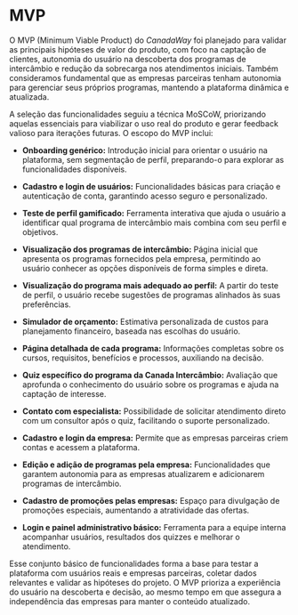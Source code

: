 # MVP

O MVP (Minimum Viable Product) do *CanadaWay* foi planejado para validar as principais hipóteses de valor do produto, com foco na captação de clientes, autonomia do usuário na descoberta dos programas de intercâmbio e redução da sobrecarga nos atendimentos iniciais. Também consideramos fundamental que as empresas parceiras tenham autonomia para gerenciar seus próprios programas, mantendo a plataforma dinâmica e atualizada.

A seleção das funcionalidades seguiu a técnica MoSCoW, priorizando aquelas essenciais para viabilizar o uso real do produto e gerar feedback valioso para iterações futuras. O escopo do MVP inclui:

- **Onboarding genérico:** Introdução inicial para orientar o usuário na plataforma, sem segmentação de perfil, preparando-o para explorar as funcionalidades disponíveis.

- **Cadastro e login de usuários:** Funcionalidades básicas para criação e autenticação de conta, garantindo acesso seguro e personalizado.

- **Teste de perfil gamificado:** Ferramenta interativa que ajuda o usuário a identificar qual programa de intercâmbio mais combina com seu perfil e objetivos.

- **Visualização dos programas de intercâmbio:** Página inicial que apresenta os programas fornecidos pela empresa, permitindo ao usuário conhecer as opções disponíveis de forma simples e direta.

- **Visualização do programa mais adequado ao perfil:** A partir do teste de perfil, o usuário recebe sugestões de programas alinhados às suas preferências.

- **Simulador de orçamento:** Estimativa personalizada de custos para planejamento financeiro, baseada nas escolhas do usuário.

- **Página detalhada de cada programa:** Informações completas sobre os cursos, requisitos, benefícios e processos, auxiliando na decisão.

- **Quiz específico do programa da Canada Intercâmbio:** Avaliação que aprofunda o conhecimento do usuário sobre os programas e ajuda na captação de interesse.

- **Contato com especialista:** Possibilidade de solicitar atendimento direto com um consultor após o quiz, facilitando o suporte personalizado.

- **Cadastro e login da empresa:** Permite que as empresas parceiras criem contas e acessem a plataforma.

- **Edição e adição de programas pela empresa:** Funcionalidades que garantem autonomia para as empresas atualizarem e adicionarem programas de intercâmbio.

- **Cadastro de promoções pelas empresas:** Espaço para divulgação de promoções especiais, aumentando a atratividade das ofertas.

- **Login e painel administrativo básico:** Ferramenta para a equipe interna acompanhar usuários, resultados dos quizzes e melhorar o atendimento.

Esse conjunto básico de funcionalidades forma a base para testar a plataforma com usuários reais e empresas parceiras, coletar dados relevantes e validar as hipóteses do projeto. O MVP prioriza a experiência do usuário na descoberta e decisão, ao mesmo tempo em que assegura a independência das empresas para manter o conteúdo atualizado.
